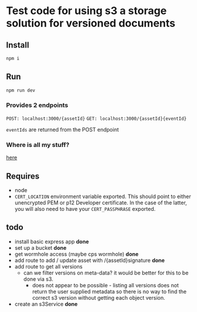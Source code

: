 # Test code for using s3 a storage solution for versioned documents

## Install

```bash
npm i
```

## Run

```bash
npm run dev
```

### Provides 2 endpoints

`POST: localhost:3000/{assetId}`
`GET: localhost:3000/{assetId}{eventId}`

`eventIds` are returned from the POST endpoint

### Where is all my stuff?

[here](https://s3.console.aws.amazon.com/s3/buckets/cps-article-history-dev/?region=eu-west-1&tab=overview)

## Requires

* node
* `CERT_LOCATION` environment variable exported. This should point to either unencrypted PEM or p12 Developer certificate. In the case of the latter, you will also need to have your `CERT_PASSPHRASE` exported.

## todo

* install basic express app **done**
* set up a bucket **done**
* get wormhole access (maybe cps wormhole) **done**
* add route to add / update asset with /{assetId}signature **done**
* add route to get all versions
  * can we filter versions on meta-data? it would be better for this to be done via s3.
    * does not appear to be possible - listing all versions does not return the user supplied metadata so there is no way to find the correct s3 version  without getting each object version.
* create an s3Service **done**

